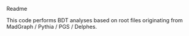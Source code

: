 Readme

This code performs BDT analyses based on root files originating from MadGraph / Pythia / PGS / Delphes.